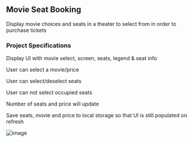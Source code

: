 
## Movie Seat Booking
Display movie choices and seats in a theater to select from in order to purchase tickets
### Project Specifications
  Display UI with movie select, screen, seats, legend & seat info
  
  User can select a movie/price
  
  User can select/deselect seats
  
  User can not select occupied seats
  
  Number of seats and price will update
  
  Save seats, movie and price to local storage so that UI is still populated on refresh
  
![image](https://user-images.githubusercontent.com/18226888/89337983-2576b400-d69c-11ea-9bcb-af0217014bfa.png)
